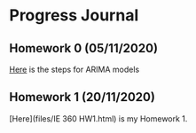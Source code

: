 # Progress Journal

## Homework 0 (05/11/2020)
[Here](files/example_homework_0.html) is the steps for ARIMA models


## Homework 1 (20/11/2020)
[Here](files/IE 360 HW1.html) is my Homework 1.

